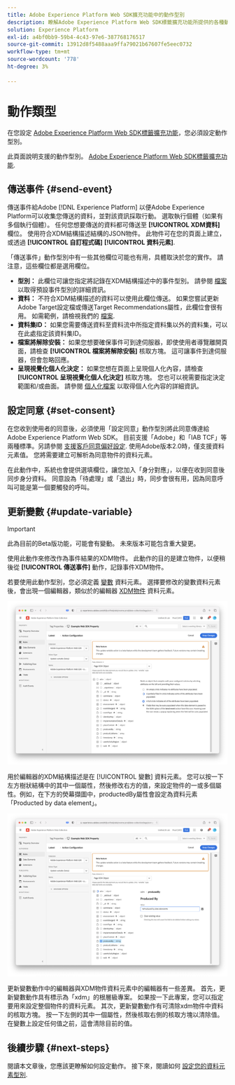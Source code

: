 ```yaml
---
title: Adobe Experience Platform Web SDK擴充功能中的動作型別
description: 瞭解Adobe Experience Platform Web SDK標籤擴充功能所提供的各種動作型別。
solution: Experience Platform
exl-id: a4bf0bb9-59b4-4c43-97e6-387768176517
source-git-commit: 13912d8f5488aaa9ffa79021b67607fe5eec0732
workflow-type: tm+mt
source-wordcount: '778'
ht-degree: 3%

---
```



# 動作類型

在您設定 [Adobe Experience Platform Web SDK標籤擴充功能](web-sdk-extension-configuration.md)，您必須設定動作型別。

此頁面說明支援的動作型別。 [Adobe Experience Platform Web SDK標籤擴充功能](web-sdk-extension-configuration.md).

## 傳送事件 {#send-event}

傳送事件給Adobe [!DNL Experience Platform] 以便Adobe Experience Platform可以收集您傳送的資料，並對該資訊採取行動。 選取執行個體（如果有多個執行個體）。 任何您想要傳送的資料都可傳送至 **[!UICONTROL XDM資料]** 欄位。 使用符合XDM結構描述結構的JSON物件。 此物件可在您的頁面上建立，或透過 **[!UICONTROL 自訂程式碼]** **[!UICONTROL 資料元素]**.

「傳送事件」動作型別中有一些其他欄位可能也有用，具體取決於您的實作。 請注意，這些欄位都是選用欄位。

- **型別：** 此欄位可讓您指定將記錄在XDM結構描述中的事件型別。 請參閱 [檔案](https://experienceleague.adobe.com/docs/experience-platform/edge/fundamentals/tracking-events.html?lang=en#using-the-sendbeacon-api) 以取得預設事件型別的詳細資訊。
- **資料：** 不符合XDM結構描述的資料可以使用此欄位傳送。 如果您嘗試更新Adobe Target設定檔或傳送Target Recommendations屬性，此欄位會很有用。 如需範例，請檢視我們的 [檔案](https://experienceleague.adobe.com/docs/experience-platform/edge/fundamentals/tracking-events.html?lang=zh-Hant).<!--- **Merge ID:** If you would like to specify a merge ID for your event, you can do so in this field. Please note that the solutions downstream are not able to merge your event data at this time. -->
- **資料集ID：** 如果您需要傳送資料至資料流中所指定資料集以外的資料集，可以在此處指定該資料集ID。
- **檔案將解除安裝：** 如果您想要確保事件可到達伺服器，即使使用者導覽離開頁面，請檢查 **[!UICONTROL 檔案將解除安裝]** 核取方塊。 這可讓事件到達伺服器，但會忽略回應。
- **呈現視覺化個人化決定：** 如果您想在頁面上呈現個人化內容，請檢查 **[!UICONTROL 呈現視覺化個人化決定]** 核取方塊。 您也可以視需要指定決定範圍和/或曲面。 請參閱 [個人化檔案](../personalization/rendering-personalization-content.md#automatically-rendering-content) 以取得個人化內容的詳細資訊。

## 設定同意 {#set-consent}

在您收到使用者的同意後，必須使用「設定同意」動作型別將此同意傳達給Adobe Experience Platform Web SDK。 目前支援「Adobe」和「IAB TCF」等兩種標準。另請參閱 [支援客戶同意偏好設定](../consent/supporting-consent.md). 使用Adobe版本2.0時，僅支援資料元素值。 您將需要建立可解析為同意物件的資料元素。

在此動作中，系統也會提供選填欄位，讓您加入「身分對應」，以便在收到同意後同步身分資料。 同意設為「待處理」或「退出」時，同步會很有用，因為同意呼叫可能是第一個要觸發的呼叫。

## 更新變數 {#update-variable}

>[!IMPORTANT]
>
>此為目前的Beta版功能，可能會有變動。 未來版本可能包含重大變更。

使用此動作來修改作為事件結果的XDM物件。 此動作的目的是建立物件，以便稍後從 **[!UICONTROL 傳送事件]** 動作，記錄事件XDM物件。

若要使用此動作型別，您必須定義 [變數](data-element-types.md#variable) 資料元素。 選擇要修改的變數資料元素後，會出現一個編輯器，類似於的編輯器 [XDM物件](data-element-types.md#xdm-object) 資料元素。

![](./assets/update-variable.png)

用於編輯器的XDM結構描述是在 [!UICONTROL 變數] 資料元素。 您可以按一下左方樹狀結構中的其中一個屬性，然後修改右方的值，來設定物件的一或多個屬性。例如，在下方的熒幕擷圖中，productedBy屬性會設定為資料元素「Producted by data element」。

![](./assets/update-variable-set-property.png)

更新變數動作中的編輯器與XDM物件資料元素中的編輯器有一些差異。 首先，更新變數動作具有標示為「xdm」的根層級專案。 如果按一下此專案，您可以指定要用來設定整個物件的資料元素。 其次，更新變數動作有可清除xdm物件中資料的核取方塊。 按一下左側的其中一個屬性，然後核取右側的核取方塊以清除值。 在變數上設定任何值之前，這會清除目前的值。

## 後續步驟 {#next-steps}

閱讀本文章後，您應該更瞭解如何設定動作。 接下來，閱讀如何 [設定您的資料元素型別](data-element-types.md).
